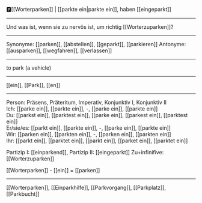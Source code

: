 🅿️[[Worterparken]] | [[parkte ein|parkte ein]], haben [[eingeparkt]]

---

Und was ist, wenn sie zu nervös ist, um richtig [[Worterzuparken]]?

---

Synonyme: [[parken]], [[abstellen]], [[geparkt]], [[parkieren]]
Antonyme: [[ausparken]], [[wegfahren]], [[verlassen]]

---

to park (a vehicle)

---

[[ein]], [[Park]], [[en]]

---

Person: Präsens, Präteritum, Imperativ, Konjunktiv I, Konjunktiv II  
Ich: [[parke ein]], [[parkte ein]], -, [[parke ein]], [[parkte ein]]  
Du: [[parkst ein]], [[parktest ein]], [[parke ein]], [[parkest ein]], [[parktest ein]]  
Er/sie/es: [[parkt ein]], [[parkte ein]], -, [[parke ein]], [[parkte ein]]  
Wir: [[parken ein]], [[parkten ein]], -, [[parken ein]], [[parkten ein]]  
Ihr: [[parkt ein]], [[parktet ein]], [[parkt ein]], [[parket ein]], [[parktet ein]]

Partizip I: [[einparkend]],
Partizip II: [[eingeparkt]]
Zu+infinifive: [[Worterzuparken]]

[[Worterparken]] - [[ein]] = [[parken]]

---

[[Worterparken]], [[Einparkhilfe]], [[Parkvorgang]], [[Parkplatz]], [[Parkbucht]]
